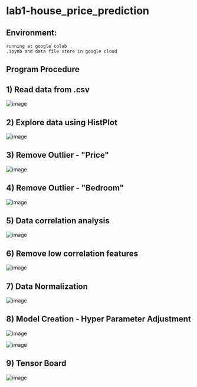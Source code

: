 # lab1-house_price_prediction 
## Environment: 
    running at google colab
    .ipynb and data file store in google cloud
## Program Procedure
## 1) Read data from .csv

![image](https://user-images.githubusercontent.com/93765298/143665150-5883a01c-9b24-4508-a565-ac577308d7a1.png)

## 2) Explore data using HistPlot
 
 ![image](https://user-images.githubusercontent.com/93765298/143665241-2cf7acac-4a0d-4a9d-bfc8-4f6bb750b05a.png)

## 3) Remove Outlier - "Price"
 
 ![image](https://user-images.githubusercontent.com/93765298/143665321-49d62d3c-59c1-4649-a6c9-7b9edf951e06.png)

## 4) Remove Outlier - "Bedroom"

 ![image](https://user-images.githubusercontent.com/93765298/143665558-09fa44f3-8513-4a3f-bb4f-3247734a4e16.png)

## 5) Data correlation analysis
 
 ![image](https://user-images.githubusercontent.com/93765298/143665357-2ec66153-1215-4d8a-87c8-019e3d4a485b.png)

## 6) Remove low correlation features
 
 ![image](https://user-images.githubusercontent.com/93765298/143665366-25944239-56df-4a82-84bd-8b47b72b9a8d.png)

## 7) Data Normalization
 
 ![image](https://user-images.githubusercontent.com/93765298/143665371-dee9ab05-bd33-4c9b-b8e3-c2eb53684054.png)

## 8) Model Creation - Hyper Parameter Adjustment
 
 ![image](https://user-images.githubusercontent.com/93765298/143665386-c3e438e8-8ec9-451c-95f3-91db1078606d.png)
 
 ![image](https://user-images.githubusercontent.com/93765298/143665382-e76899ea-795a-4235-93be-73d36893eac6.png)

## 9) Tensor Board

![image](https://user-images.githubusercontent.com/93765298/143665393-1189e3e9-e44c-44e0-b0bc-6699cc5ad187.png)

